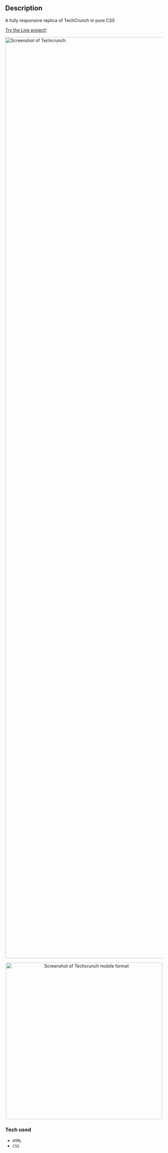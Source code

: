 ## Description
A fully responsive replica of TechCrunch in pure CSS

[Try the Live project!](https://l-meryem.github.io/techcrunch/)

<a href="https://l-meryem.github.io/techcrunch/" target="_blank" ><img width="2940" alt="Screenshot of Techcrunch" src="https://github.com/user-attachments/assets/6d9c8950-24f3-4068-9952-e7c95ea77e9c" /></a>
<p align="center">
<a href="https://l-meryem.github.io/techcrunch/" target="_blank" ><img width="500" alt="Screenshot of Techcrunch mobile format" src="https://github.com/user-attachments/assets/a96c7bde-8c54-427d-a692-e0d9dfd120e3" /></a>
</p>

### Tech used 
 - `HTML`
 - `CSS`










